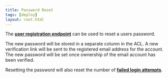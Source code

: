 ```yaml
---
title: Password Reset
tags: [deploy]
layout: root.html
---
```


The [**user registration endpoint**]() can be used to reset a users password.

The new password will be stored in a separate column in the ACL. A new verification link will be sent to the registered email address for the account. The new password will be set once ownership of the email account has been verified.

Resetting the password will also reset the number of [**failed login attempts**](../failed-login-attempts/).
